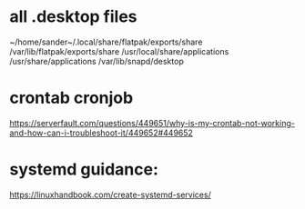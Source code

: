 # all .desktop files

~/home/sander~/.local/share/flatpak/exports/share
/var/lib/flatpak/exports/share
/usr/local/share/applications
/usr/share/applications
/var/lib/snapd/desktop

# crontab cronjob

https://serverfault.com/questions/449651/why-is-my-crontab-not-working-and-how-can-i-troubleshoot-it/449652#449652

# systemd guidance:

https://linuxhandbook.com/create-systemd-services/
